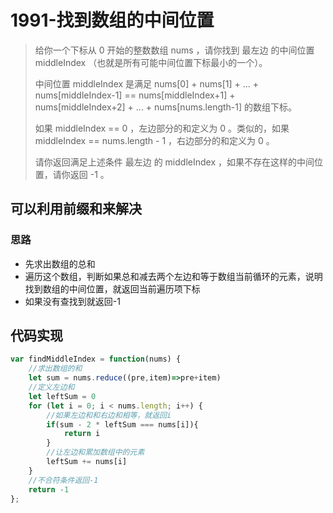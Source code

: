 # 1991-找到数组的中间位置

>给你一个下标从 0 开始的整数数组 nums ，请你找到 最左边 的中间位置 middleIndex （也就是所有可能中间位置下标最小的一个）。
>
>中间位置 middleIndex 是满足 nums[0] + nums[1] + ... + nums[middleIndex-1] == nums[middleIndex+1] + nums[middleIndex+2] + ... + nums[nums.length-1] 的数组下标。
>
>如果 middleIndex == 0 ，左边部分的和定义为 0 。类似的，如果 middleIndex == nums.length - 1 ，右边部分的和定义为 0 。
>
>请你返回满足上述条件 最左边 的 middleIndex ，如果不存在这样的中间位置，请你返回 -1 。
>

## 可以利用前缀和来解决

### 思路

- 先求出数组的总和
- 遍历这个数组，判断如果总和减去两个左边和等于数组当前循环的元素，说明找到数组的中间位置，就返回当前遍历项下标
- 如果没有查找到就返回-1

## 代码实现

```js
var findMiddleIndex = function(nums) {
    //求出数组的和
    let sum = nums.reduce((pre,item)=>pre+item)
    //定义左边和
    let leftSum = 0
    for (let i = 0; i < nums.length; i++) {
        //如果左边和和右边和相等，就返回i
        if(sum - 2 * leftSum === nums[i]){
            return i
        }
        //让左边和累加数组中的元素
        leftSum += nums[i]
    }
    //不合符条件返回-1
    return -1
};
```

